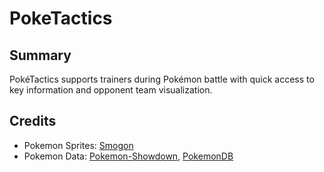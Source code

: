 # PokeTactics

## Summary

PokéTactics supports trainers during Pokémon battle with quick access to key information and opponent team visualization.

## Credits

* Pokemon Sprites: [Smogon](http://www.smogon.com/)
* Pokemon Data: [Pokemon-Showdown](https://github.com/Zarel/Pokemon-Showdown), [PokemonDB](http://pokemondb.net/type/dual)